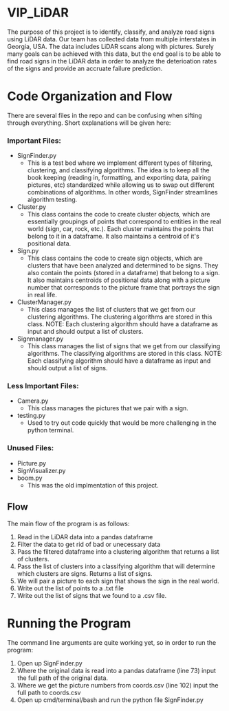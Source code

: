 # VIP_LiDAR
The purpose of this project is to identify, classify, and analyze road signs using LiDAR data. Our team has collected data from multiple interstates in Georgia, USA. The data includes LiDAR scans along with pictures. Surely many goals can be achieved with this data, but the end goal is to be able to find road signs in the LiDAR data in order to analyze the deterioation rates of the signs and provide an accruate failure prediction.

# Code Organization and Flow
There are several files in the repo and can be confusing when sifting through everything. Short explanations will be given here:

### Important Files:
- SignFinder.py
  - This is a test bed where we implement different types of filtering, clustering, and classifying algorithms. The idea is to keep all the book keeping (reading in, formatting, and exporting data, pairing pictures, etc) standardized while allowing us to swap out different combinations of algorithms. In other words, SignFinder streamlines algorithm testing.
- Cluster.py
  - This class contains the code to create cluster objects, which are essentially groupings of points that correspond to entities in the real world (sign, car, rock, etc.). Each cluster maintains the points that belong to it in a dataframe. It also maintains a centroid of it's positional data.
- Sign.py
  - This class contains the code to create sign objects, which are clusters that have been analyzed and determined to be signs. They also contain the points (stored in a dataframe) that belong to a sign. It also maintains centroids of positional data along with a picture number that corresponds to the picture frame that portrays the sign in real life.
- ClusterManager.py
  - This class manages the list of clusters that we get from our clustering algorithms. The clustering algorithms are stored in this class. NOTE: Each clustering algorithm should have a dataframe as input and should output a list of clusters. 
- Signmanager.py
  - This class manages the list of signs that we get from our classifying algorithms. The classifying algorithms are stored in this class. NOTE: Each classifying algorithm should have a dataframe as input and should output a list of signs.
  
### Less Important Files:
- Camera.py
  - This class manages the pictures that we pair with a sign.
- testing.py
  - Used to try out code quickly that would be more challenging in the python terminal.
  
### Unused Files:
- Picture.py
- SignVisualizer.py
- boom.py
  - This was the old implmentation of this project.
  
## Flow
The main flow of the program is as follows:
1. Read in the LiDAR data into a pandas dataframe
2. Filter the data to get rid of bad or unecessary data
3. Pass the filtered dataframe into a clustering algorithm that returns a list of clusters.
4. Pass the list of clusters into a classifying algorithm that will determine which clusters are signs. Returns a list of signs.
5. We will pair a picture to each sign that shows the sign in the real world.
6. Write out the list of points to a .txt file
7. Write out the list of signs that we found to a .csv file.

# Running the Program
The command line arguments are quite working yet, so in order to run the program:
1. Open up SignFinder.py
2. Where the original data is read into a pandas dataframe (line 73) input the full path of the original data.
3. Where we get the picture numbers from coords.csv (line 102) input the full path to coords.csv
4. Open up cmd/terminal/bash and run the python file SignFinder.py
